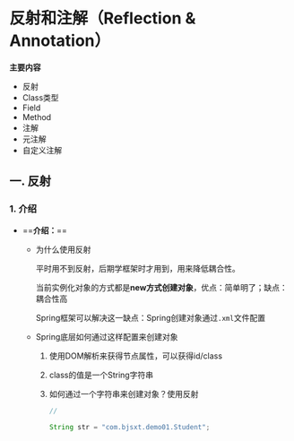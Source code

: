 # 反射和注解（Reflection & Annotation）

**主要内容**

- 反射
- Class类型
- Field
- Method
- 注解
- 元注解
- 自定义注解



 ## 一. 反射

### 1. 介绍

- ==**介绍：**==

  - 为什么使用反射

    平时用不到反射，后期学框架时才用到，用来降低耦合性。

    当前实例化对象的方式都是**new方式创建对象**，优点：简单明了；缺点：耦合性高

    Spring框架可以解决这一缺点：Spring创建对象通过`.xml`文件配置

    

  - Spring底层如何通过这样配置来创建对象

    1. 使用DOM解析来获得节点属性，可以获得id/class

    2. class的值是一个String字符串

    3. 如何通过一个字符串来创建对象？使用反射

       ```java
       //
       
       String str = "com.bjsxt.demo01.Student";
       
       ```

        